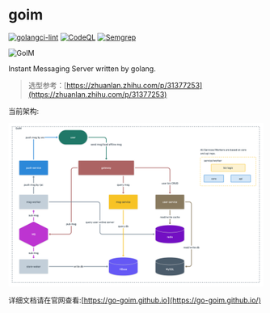 # goim

[![golangci-lint](https://github.com/go-goim/goim/actions/workflows/golangci-lint.yml/badge.svg)](https://github.com/go-goim/goim/actions/workflows/golangci-lint.yml)
[![CodeQL](https://github.com/go-goim/goim/actions/workflows/codeql-analysis.yml/badge.svg)](https://github.com/go-goim/goim/actions/workflows/codeql-analysis.yml)
[![Semgrep](https://github.com/go-goim/goim/actions/workflows/semgrep.yml/badge.svg)](https://github.com/go-goim/goim/actions/workflows/semgrep.yml)

![GoIM](https://go-goim.github.io/images/logo.png)

Instant Messaging Server written by golang.

> 选型参考：[https://zhuanlan.zhihu.com/p/31377253](https://zhuanlan.zhihu.com/p/31377253)

当前架构:

![Architecture](./architecture.png)


详细文档请在官网查看:[https://go-goim.github.io](https://go-goim.github.io/)